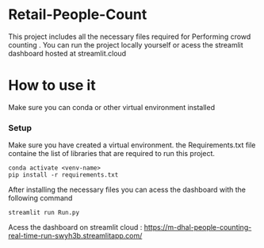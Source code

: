 # Retail-People-Count

This project includes all the necessary files required for Performing crowd counting . You can run the project locally yourself or acess the streamlit dashboard hosted at streamlit.cloud
# How to use it
Make sure you can conda or other virtual environment installed
### Setup
Make sure you have created a virtual environment. the Requirements.txt file containe the list of libraries that are required to run this project. 

```
conda activate <venv-name>
pip install -r requirements.txt
```

After installing the necessary files you can acess the dashboard with the following command
```
streamlit run Run.py
```

Acess the dashboard on streamlit cloud : https://m-dhal-people-counting-real-time-run-swyh3b.streamlitapp.com/

